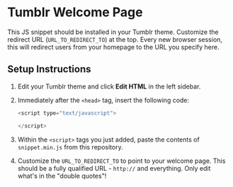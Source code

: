 # Tumblr Welcome Page

This JS snippet should be installed in your Tumblr theme. Customize the
redirect URL (`URL_TO_REDIRECT_TO`) at the top. Every new browser session, this
will redirect users from your homepage to the URL you specify here.

## Setup Instructions

1. Edit your Tumblr theme and click **Edit HTML** in the left sidebar.

2. Immediately after the `<head>` tag, insert the following code:

	```javascript
    <script type="text/javascript">

    </script>
    ```

3. Within the `<script>` tags you just added, paste the contents of
	`snippet.min.js` from this repository.

4. Customize the `URL_TO_REDIRECT_TO` to point to your welcome page. This should
	be a fully qualified URL - `http://` and everything. Only edit what's in the
	"double quotes"!
